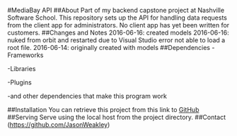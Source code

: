 #MediaBay API
##About
Part of my backend capstone project at Nashville Software School. This repository sets up the API for handling data requests from the client app for administrators. No client app has yet been written for customers.
##Changes and Notes
2016-06-16: created models
2016-06-16: nuked from orbit and restarted due to Visual Studio error not able to load a root file.
2016-06-14: originally created with models
##Dependencies
-Frameworks

-Libraries

-Plugins

-and other dependencies that make this program work

##Installation
You can retrieve this project from this link to [GitHub](https://github.com/JasonWeakley/MediaBay_API)
##Serving
Serve using the local host from the project directory.
##Contact
(https://github.com/JasonWeakley)